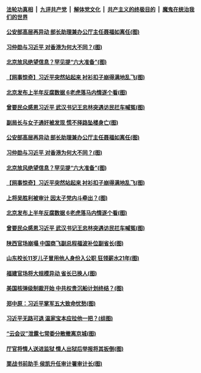 ####  [法轮功真相](../../../../basic/blob/master/README.md?t=07060031) &nbsp;|&nbsp; [九评共产党](../../../../9ping.md/blob/master/README.md?t=07060031) &nbsp;|&nbsp; [解体党文化](../../../../jtdwh.md/blob/master/README.md?t=07060031)  &nbsp;|&nbsp; [共产主义的终极目的](../../../../gczydzjmd.md/blob/master/README.md?t=07060031) &nbsp;|&nbsp; [魔鬼在统治我们的世界](../../../../mgztzwmdsj.md/blob/master/README.md?t=07060031) 

#### [公安部高层再异动 部长助理兼办公厅主任聂福如离任(图)](../pages/p2/938732.md?t=07060031) 

#### [习仲勋与习近平 对香港为何大不同？(图)](../pages/p2/938725.md?t=07060031) 

#### [北京放风绝望信息？罕见提“六大准备”(图)](../pages/p2/938712.md?t=07060031) 

#### [【网事惊奇】习近平突然站起来 衬衫扣子崩得满地乱飞(图)](../pages/p2/938569.md?t=07060031) 

#### [北京发布上半年反腐数据 6老虎落马内情逐个看(图)](../pages/p2/938653.md?t=07060031) 

#### [曾要民众感恩习近平 武汉书记王忠林突遇访民拦车喊冤(图)](../pages/p2/938566.md?t=07060031) 

#### [副局长与女子通奸被发现 慌不择路坠楼身亡(图)](../pages/p2/938741.md?t=07060031) 

#### [公安部高层再异动 部长助理兼办公厅主任聂福如离任(图)](../pages/p2/938732.md?t=07060031) 

#### [习仲勋与习近平 对香港为何大不同？(图)](../pages/p2/938725.md?t=07060031) 

#### [北京放风绝望信息？罕见提“六大准备”(图)](../pages/p2/938712.md?t=07060031) 

#### [【网事惊奇】习近平突然站起来 衬衫扣子崩得满地乱飞(图)](../pages/p2/938569.md?t=07060031) 

#### [上将吴胜利被审计 因太子党内斗牵出？(图)](../pages/p2/938673.md?t=07060031) 

#### [北京发布上半年反腐数据 6老虎落马内情逐个看(图)](../pages/p2/938653.md?t=07060031) 

#### [曾要民众感恩习近平 武汉书记王忠林突遇访民拦车喊冤(图)](../pages/p2/938566.md?t=07060031) 


#### [陕西官场崩塌 中国商飞副总程福波补位副省长(图)](../pages/p2/938549.md?t=07060031) 

#### [山东校长11岁儿子冒用他人身份入公职 狂领薪水21年(图)](../pages/p2/938546.md?t=07060031) 

#### [福建官场将大规模异动 省长已换人(图)](../pages/p2/938519.md?t=07060031) 


#### [美国核弹级制裁开始 中共权贵沉船计划终结？(图)](../pages/p2/938445.md?t=07060031) 

#### [郑中原：习近平掌军五大致命忧愁(图)](../pages/p2/938389.md?t=07060031) 

#### [习近平无路可退 温家宝本应拉他一把？(组图)](../pages/p2/938336.md?t=07060031) 


#### [“云会议”泄露七常委分散撤离京城(图)](../pages/p2/938334.md?t=07060031) 

#### [厅官将情人送进监狱 情人出狱后举报将其扳倒(图)](../pages/p2/938321.md?t=07060031) 

#### [栗战书前助手 侯凯升任审计署审计长(图)](../pages/p2/938298.md?t=07060031) 

